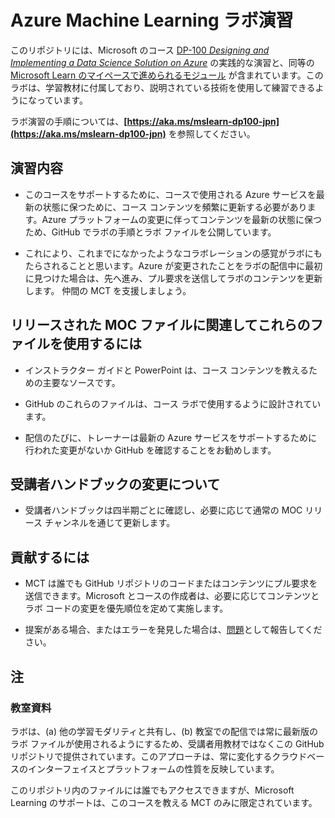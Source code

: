 ﻿# Azure Machine Learning ラボ演習

このリポジトリには、Microsoft のコース [DP-100 *Designing and Implementing a Data Science Solution on Azure*](https://docs.microsoft.com/ja-jp/learn/certifications/courses/dp-100t01) の実践的な演習と、同等の [Microsoft Learn のマイペースで進められるモジュール](https://docs.microsoft.com/ja-jp/learn/paths/build-ai-solutions-with-azure-ml-service/) が含まれています。このラボは、学習教材に付属しており、説明されている技術を使用して練習できるようになっています。

ラボ演習の手順については、**[https://aka.ms/mslearn-dp100-jpn](https://aka.ms/mslearn-dp100-jpn)** を参照してください。

## 演習内容

- このコースをサポートするために、コースで使用される Azure サービスを最新の状態に保つために、コース コンテンツを頻繁に更新する必要があります。Azure プラットフォームの変更に伴ってコンテンツを最新の状態に保つため、GitHub でラボの手順とラボ ファイルを公開しています。

- これにより、これまでになかったようなコラボレーションの感覚がラボにもたらされることと思います。Azure が変更されたことをラボの配信中に最初に見つけた場合は、先へ進み、プル要求を送信してラボのコンテンツを更新します。  仲間の MCT を支援しましょう。

## リリースされた MOC ファイルに関連してこれらのファイルを使用するには

- インストラクター ガイドと PowerPoint は、コース コンテンツを教えるための主要なソースです。

- GitHub のこれらのファイルは、コース ラボで使用するように設計されています。

- 配信のたびに、トレーナーは最新の Azure サービスをサポートするために行われた変更がないか GitHub を確認することをお勧めします。

## 受講者ハンドブックの変更について

- 受講者ハンドブックは四半期ごとに確認し、必要に応じて通常の MOC リリース チャンネルを通じて更新します。

## 貢献するには

- MCT は誰でも GitHub リポジトリのコードまたはコンテンツにプル要求を送信できます。Microsoft とコースの作成者は、必要に応じてコンテンツとラボ コードの変更を優先順位を定めて実施します。

- 提案がある場合、またはエラーを発見した場合は、[問題](https://github.com/MicrosoftLearning/DP-100JA-Designing-and-Implementing-a-Data-Science-Solution-on-Azure/issues)として報告してください。

## 注

### 教室資料

ラボは、(a) 他の学習モダリティと共有し、(b) 教室での配信では常に最新版のラボ ファイルが使用されるようにするため、受講者用教材ではなくこの GitHub リポジトリで提供されています。このアプローチは、常に変化するクラウドベースのインターフェイスとプラットフォームの性質を反映しています。

このリポジトリ内のファイルには誰でもアクセスできますが、Microsoft Learning のサポートは、このコースを教える MCT のみに限定されています。
